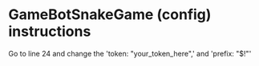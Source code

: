 # GameBotSnakeGame (config) instructions
Go to line 24 and change the 'token: "your_token_here",' and 'prefix: "$!"'
